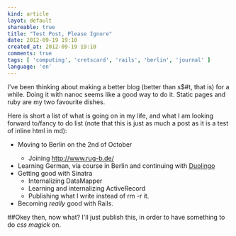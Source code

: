 ```yaml
---
kind: article
layot: default
shareable: true
title: "Test Post, Please Ignore"
date: 2012-09-19 19:10
created_at: 2012-09-19 19:10
comments: true
tags: [ 'computing', 'cretscard', 'rails', 'berlin', 'journal' ]
language: 'en'
---
```

I've been thinking about making a better blog (better than s$#t, that is) for a while. Doing it with nanoc seems like a good way to do it. Static pages and ruby are my two favourite dishes. 

Here is short a list of what is going on in my life, and what I am looking forward to/fancy to do list (note that this is just as much a post as it is a test of inline html in md):

<ul>
  <li>Moving to Berlin on the 2nd of October</li>
		<ul>
		<li>Joining <a href="Rug::B">http://www.rug-b.de/</a></li>
		</ul>
  <li>Learning German, via course in Berlin and continuing with <a href="http://duolingo.com/">Duolingo</a></li>
	<li>Getting good with Sinatra
	  <ul>
	    <li>Internalizing DataMapper</li>
	    <li>Learning and internalizing ActiveRecord</li>
	    <li>Publishing what I write instead of rm -r it.</li>
	  </ul>
	</li>
	<li>Becoming <em>really</em> good with Rails.</li>
</ul>

##Okey then, now what?
I'll just publish this, in order to have something to do *css magick* on. 
